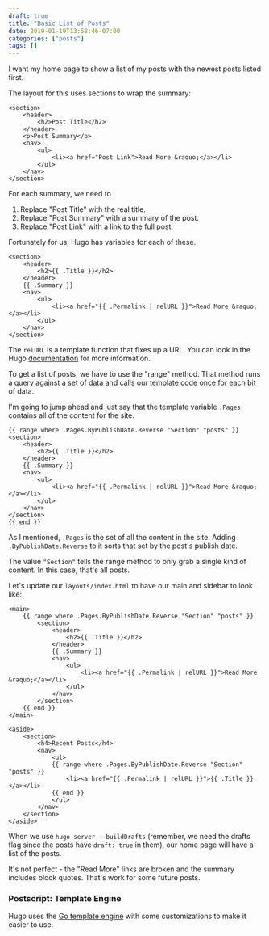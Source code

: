 ```yaml
---
draft: true
title: "Basic List of Posts"
date: 2019-01-19T13:58:46-07:00
categories: ["posts"]
tags: []
---
```


I want my home page to show a list of my posts with the newest posts listed first.

The layout for this uses sections to wrap the summary:

```
<section>
    <header>
        <h2>Post Title</h2>
    </header>
    <p>Post Summary</p>
    <nav>
        <ul>
            <li><a href="Post Link">Read More &raquo;</a></li>
        </ul>
    </nav>
</section>
```

For each summary, we need to

1. Replace "Post Title" with the real title.
1. Replace "Post Summary" with a summary of the post.
1. Replace "Post Link" with a link to the full post.

Fortunately for us, Hugo has variables for each of these.

```
<section>
    <header>
        <h2>{{ .Title }}</h2>
    </header>
    {{ .Summary }}
    <nav>
        <ul>
            <li><a href="{{ .Permalink | relURL }}">Read More &raquo;</a></li>
        </ul>
    </nav>
</section>
```

The `relURL` is a template function that fixes up a URL.
You can look in the Hugo [documentation](https://gohugo.io/documentation/) for more information.

To get a list of posts, we have to use the "range" method.
That method runs a query against a set of data and calls our template code once for each bit of data.

I'm going to jump ahead and just say that the template variable `.Pages` contains all of the content for the site.

```
{{ range where .Pages.ByPublishDate.Reverse "Section" "posts" }}
<section>
    <header>
        <h2>{{ .Title }}</h2>
    </header>
    {{ .Summary }}
    <nav>
        <ul>
            <li><a href="{{ .Permalink | relURL }}">Read More &raquo;</a></li>
        </ul>
    </nav>
</section>
{{ end }}
```

As I mentioned, `.Pages` is the set of all the content in the site.
Adding `.ByPublishDate.Reverse` to it sorts that set by the post's publish date.

The value `"Section"` tells the range method to only grab a single kind of content.
In this case, that's all posts.

Let's update our `layouts/index.html` to have our main and sidebar to look like:

```
<main>
    {{ range where .Pages.ByPublishDate.Reverse "Section" "posts" }}
        <section>
            <header>
                <h2>{{ .Title }}</h2>
            </header>
            {{ .Summary }}
            <nav>
                <ul>
                    <li><a href="{{ .Permalink | relURL }}">Read More &raquo;</a></li>
                </ul>
            </nav>
        </section>
    {{ end }}
</main>

<aside>
    <section>
        <h4>Recent Posts</h4>
        <nav>
            <ul>
            {{ range where .Pages.ByPublishDate.Reverse "Section" "posts" }}
                <li><a href="{{ .Permalink | relURL }}">{{ .Title }}</a></li>
            {{ end }}
            </ul>
        </nav>
    </section>
</aside>
```

When we use `hugo server --buildDrafts` (remember, we need the drafts flag since the posts have `draft: true` in them),
our home page will have a list of the posts.

It's not perfect - the "Read More" links are broken and the summary includes block quotes.
That's work for some future posts.

### Postscript: Template Engine

Hugo uses the [Go template engine](https://golang.org/pkg/html/template/) with some customizations to make it easier to use.
